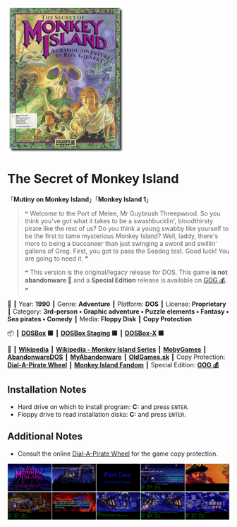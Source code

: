 ![](Thumbnail.png "application-thumbnail")

# The Secret of Monkey Island

「**Mutiny on Monkey Island**」「**Monkey Island 1**」

> ❝ Welcome to the Port of Melee, Mr Guybrush Threepwood. So you think you've got what it takes to be a swashbucklin', bloodthirsty pirate like the rest of us? Do you think a young swabby like yourself to be the first to tame mysterious Monkey Island? Well, laddy, there's more to being a buccaneer than just swinging a sword and swillin' gallons of Grog. First, you got to pass the Seadog test. Good luck! You are going to need it. ❞
>
> ❝ This version is the original/legacy release for DOS. This game **is not abandonware 🚫** and a **Special Edition** release is available on [GOG 💰](https://www.gog.com/en/game/the_secret_of_monkey_island_special_edition). ❞
>

📌 ┃ Year: **1990** ┃ Genre: **Adventure** ┃ Platform: **DOS** ┃ License: **Proprietary** ┃ Category: **3rd-person • Graphic adventure • Puzzle elements • Fantasy • Sea pirates • Comedy** ┃ Media: **Floppy Disk** ┃ **Copy Protection** 

📦 ┃ **[DOSBox](https://www.dosbox.com/) 🟩** ┃ **[DOSBox Staging](https://dosbox-staging.github.io/) 🟩** ┃ **[DOSBox-X](https://dosbox-x.com/) 🟩** 

📎 ┃ **[Wikipedia](https://en.wikipedia.org/wiki/The_Secret_of_Monkey_Island)** ┃ **[Wikipedia - Monkey Island Series](https://en.wikipedia.org/wiki/Monkey_Island)** ┃ **[MobyGames](https://www.mobygames.com/game/616/the-secret-of-monkey-island/)** ┃ **[AbandonwareDOS](https://www.abandonwaredos.com/abandonware-game.php?abandonware=The+Secret+of+Monkey+Island&gid=1082)** ┃ **[MyAbandonware](https://www.myabandonware.com/game/the-secret-of-monkey-island-1ni)** ┃ **[OldGames.sk](https://www.oldgames.sk/en/game/secret-of-monkey-island-the/)** ┃ Copy Protection: **[Dial-A-Pirate Wheel](https://www.oldgames.sk/codewheel/secret-of-monkey-island-dial-a-pirate)** ┃ **[Monkey Island Fandom](https://monkeyisland.fandom.com/wiki/The_Secret_of_Monkey_Island)** ┃ Special Edition: **[GOG 💰](https://www.gog.com/en/game/the_secret_of_monkey_island_special_edition)** 

## Installation Notes
- Hard drive on which to install program: **C:** and press `ENTER`.
- Floppy drive to read installation disks: **C:** and press `ENTER`.

## Additional Notes
- Consult the online [Dial-A-Pirate Wheel](https://www.oldgames.sk/codewheel/secret-of-monkey-island-dial-a-pirate) for the game copy protection.

![](Montage.png "The Secret of Monkey Island")


